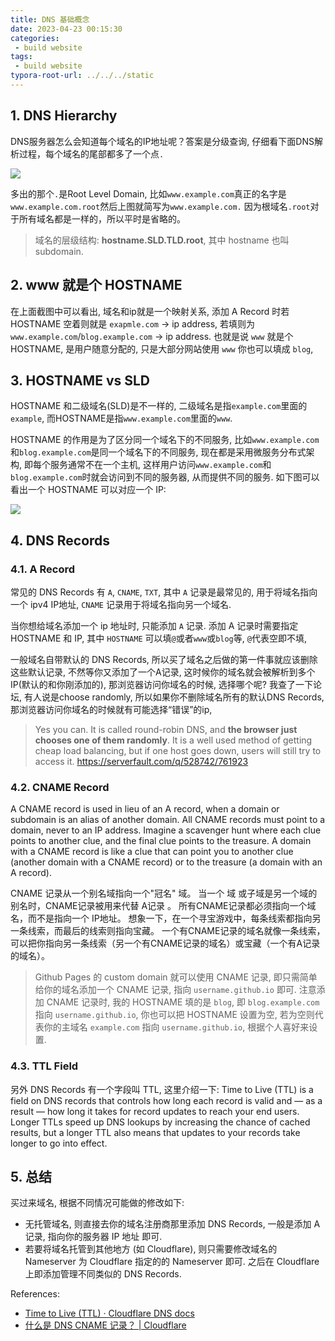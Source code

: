 ```yaml
---
title: DNS 基础概念
date: 2023-04-23 00:15:30
categories:
 - build website
tags:
 - build website
typora-root-url: ../../../static
---
```


## 1. DNS Hierarchy

DNS服务器怎么会知道每个域名的IP地址呢？答案是分级查询, 仔细看下面DNS解析过程，每个域名的尾部都多了一个点`.`

![](/001-domain-name-dns-records/c.png)

多出的那个`.`是Root Level Domain, 比如`www.example.com`真正的名字是`www.example.com.root`然后上图就简写为`www.example.com.` 因为根域名`.root`对于所有域名都是一样的，所以平时是省略的。

> 域名的层级结构: **hostname.SLD.TLD.root**, 其中 hostname 也叫 subdomain. 

## 2. www 就是个 HOSTNAME

在上面截图中可以看出, 域名和ip就是一个映射关系, 添加 A Record 时若 HOSTNAME 空着则就是 `exapmle.com` -> ip address, 若填则为 `www.example.com`/`blog.example.com` -> ip address. 也就是说 `www` 就是个 HOSTNAME, 是用户随意分配的, 只是大部分网站使用 `www` 你也可以填成 `blog`, 

## 3. HOSTNAME vs SLD

HOSTNAME 和二级域名(SLD)是不一样的, 二级域名是指`example.com`里面的`example`, 而HOSTNAME是指`www.example.com`里面的`www`. 

HOSTNAME 的作用是为了区分同一个域名下的不同服务, 比如`www.example.com`和`blog.example.com`是同一个域名下的不同服务, 现在都是采用微服务分布式架构, 即每个服务通常不在一个主机, 这样用户访问`www.example.com`和`blog.example.com`时就会访问到不同的服务器, 从而提供不同的服务. 如下图可以看出一个 HOSTNAME 可以对应一个 IP:

![](https://pub-2a6758f3b2d64ef5bb71ba1601101d35.r2.dev/001-domain-name-dns-records%2F01.jpg)

## 4. DNS Records

### 4.1. A Record

常见的 DNS Records 有 `A`, `CNAME`, `TXT`, 其中 `A` 记录是最常见的, 用于将域名指向一个 ipv4 IP地址, `CNAME` 记录用于将域名指向另一个域名. 

当你想给域名添加一个 ip 地址时, 只能添加 `A` 记录. 添加 A 记录时需要指定 HOSTNAME 和 IP, 其中 `HOSTNAME` 可以填`@`或者`www`或`blog`等, `@`代表空即不填, 

一般域名自带默认的 DNS Records, 所以买了域名之后做的第一件事就应该删除这些默认记录, 不然等你又添加了一个A记录, 这时候你的域名就会被解析到多个IP(默认的和你刚添加的), 那浏览器访问你域名的时候, 选择哪个呢? 我查了一下论坛, 有人说是choose randomly, 所以如果你不删除域名所有的默认DNS Records, 那浏览器访问你域名的时候就有可能选择“错误”的ip, 

> Yes you can. It is called round-robin DNS, and **the browser just chooses one of them randomly**. It is a well used method of getting cheap load balancing, but if one host goes down, users will still try to access it. https://serverfault.com/q/528742/761923

### 4.2. CNAME Record

A CNAME record is used in lieu of an A record, when a domain or subdomain is an alias of another domain. All CNAME records must point to a domain, never to an IP address. Imagine a scavenger hunt where each clue points to another clue, and the final clue points to the treasure. A domain with a CNAME record is like a clue that can point you to another clue (another domain with a CNAME record) or to the treasure (a domain with an A record).

CNAME 记录从一个别名域指向一个"冠名" 域。 当一个 域 或子域是另一个域的别名时，CNAME记录被用来代替 A记录 。 所有CNAME记录都必须指向一个域名，而不是指向一个 IP地址。 想象一下，在一个寻宝游戏中，每条线索都指向另一条线索，而最后的线索则指向宝藏。 一个有CNAME记录的域名就像一条线索，可以把你指向另一条线索（另一个有CNAME记录的域名）或宝藏（一个有A记录的域名）。

> Github Pages 的 custom domain 就可以使用 CNAME 记录, 即只需简单给你的域名添加一个 CNAME 记录, 指向 `username.github.io` 即可. 注意添加 CNAME 记录时, 我的 HOSTNAME 填的是 `blog`, 即 `blog.example.com` 指向 `username.github.io`, 你也可以把 HOSTNAME 设置为空, 若为空则代表你的主域名 `example.com` 指向 `username.github.io`, 根据个人喜好来设置. 

### 4.3. TTL Field

另外 DNS Records 有一个字段叫 TTL, 这里介绍一下: Time to Live (TTL) is a field on DNS records that controls how long each record is valid and — as a result — how long it takes for record updates to reach your end users. Longer TTLs speed up DNS lookups by increasing the chance of cached results, but a longer TTL also means that updates to your records take longer to go into effect.


## 5. 总结

买过来域名, 根据不同情况可能做的修改如下:

- 无托管域名, 则直接去你的域名注册商那里添加 DNS Records, 一般是添加 A 记录, 指向你的服务器 IP 地址 即可. 
- 若要将域名托管到其他地方 (如 Cloudflare), 则只需要修改域名的 Nameserver 为 Cloudflare 指定的的 Nameserver 即可. 之后在 Cloudflare 上即添加管理不同类似的 DNS Records. 


References:

- [Time to Live (TTL) · Cloudflare DNS docs](https://developers.cloudflare.com/dns/manage-dns-records/reference/ttl/)
- [什么是 DNS CNAME 记录？ | Cloudflare](https://www.cloudflare.com/zh-cn/learning/dns/dns-records/dns-cname-record/)
